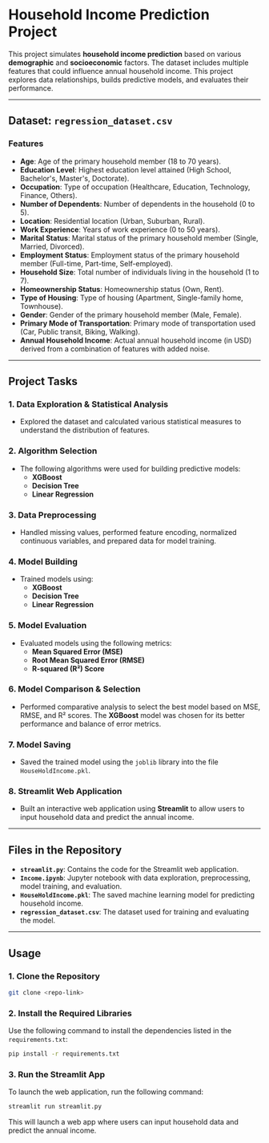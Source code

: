 
# Household Income Prediction Project

This project simulates **household income prediction** based on various **demographic** and **socioeconomic** factors. The dataset includes multiple features that could influence annual household income. This project explores data relationships, builds predictive models, and evaluates their performance.

---

## Dataset: `regression_dataset.csv`

### Features
- **Age**: Age of the primary household member (18 to 70 years).
- **Education Level**: Highest education level attained (High School, Bachelor's, Master's, Doctorate).
- **Occupation**: Type of occupation (Healthcare, Education, Technology, Finance, Others).
- **Number of Dependents**: Number of dependents in the household (0 to 5).
- **Location**: Residential location (Urban, Suburban, Rural).
- **Work Experience**: Years of work experience (0 to 50 years).
- **Marital Status**: Marital status of the primary household member (Single, Married, Divorced).
- **Employment Status**: Employment status of the primary household member (Full-time, Part-time, Self-employed).
- **Household Size**: Total number of individuals living in the household (1 to 7).
- **Homeownership Status**: Homeownership status (Own, Rent).
- **Type of Housing**: Type of housing (Apartment, Single-family home, Townhouse).
- **Gender**: Gender of the primary household member (Male, Female).
- **Primary Mode of Transportation**: Primary mode of transportation used (Car, Public transit, Biking, Walking).
- **Annual Household Income**: Actual annual household income (in USD) derived from a combination of features with added noise.

---

## Project Tasks

### 1. Data Exploration & Statistical Analysis
- Explored the dataset and calculated various statistical measures to understand the distribution of features.

### 2. Algorithm Selection
- The following algorithms were used for building predictive models:
  - **XGBoost**
  - **Decision Tree**
  - **Linear Regression**

### 3. Data Preprocessing
- Handled missing values, performed feature encoding, normalized continuous variables, and prepared data for model training.

### 4. Model Building
- Trained models using:
  - **XGBoost**
  - **Decision Tree**
  - **Linear Regression**

### 5. Model Evaluation
- Evaluated models using the following metrics:
  - **Mean Squared Error (MSE)**
  - **Root Mean Squared Error (RMSE)**
  - **R-squared (R²) Score**

### 6. Model Comparison & Selection
- Performed comparative analysis to select the best model based on MSE, RMSE, and R² scores. The **XGBoost** model was chosen for its better performance and balance of error metrics.

### 7. Model Saving
- Saved the trained model using the `joblib` library into the file `HouseHoldIncome.pkl`.

### 8. Streamlit Web Application
- Built an interactive web application using **Streamlit** to allow users to input household data and predict the annual income.

---

## Files in the Repository

- **`streamlit.py`**: Contains the code for the Streamlit web application.
- **`Income.ipynb`**: Jupyter notebook with data exploration, preprocessing, model training, and evaluation.
- **`HouseHoldIncome.pkl`**: The saved machine learning model for predicting household income.
- **`regression_dataset.csv`**: The dataset used for training and evaluating the model.

---

## Usage

### 1. Clone the Repository
```bash
git clone <repo-link>
```

### 2. Install the Required Libraries
Use the following command to install the dependencies listed in the `requirements.txt`:
```bash
pip install -r requirements.txt
```

### 3. Run the Streamlit App
To launch the web application, run the following command:
```bash
streamlit run streamlit.py
```

This will launch a web app where users can input household data and predict the annual income.
